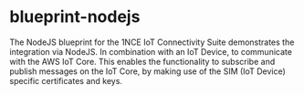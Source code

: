 # blueprint-nodejs
The NodeJS blueprint for the 1NCE IoT Connectivity Suite demonstrates the integration via NodeJS. In combination with an IoT Device, to communicate with the AWS IoT Core. This enables the functionality to subscribe and publish messages on the IoT Core, by making use of the SIM (IoT Device) specific certificates and keys.
